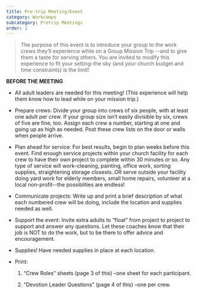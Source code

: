 ```yaml
---
title: Pre-trip Meeting/Event
category: Workcamps
subcategory: Pretrip Meetings
order: 1
---
```


> The purpose of this event is to introduce your group to the work crews they’ll experience while on a Group Mission Trip --and to give them a taste for serving others. You are invited to modify this experience to fit your setting–the sky (and your church budget and time constraints) is the limit\!

**BEFORE THE MEETING**

* All adult leaders are needed for this meeting\! (This experience will help them know how to lead while on your mission trip.)&nbsp;

* Prepare crews: Divide your group into crews of six people, with at least one adult per crew. If your group size isn’t easily divisible by six, crews of five are fine, too. Assign each crew a number, starting at one and going up as high as needed. Post these crew lists on the door or walls when people arrive.&nbsp;

* Plan ahead for service: For best results, begin to plan weeks before this event. Find enough service projects within your church facility for each crew to have their own project to complete within 30 minutes or so. Any type of service will work–cleaning, painting, office work, sorting supplies, straightening storage closests..OR serve outside your facility doing yard work for elderly members, small home repairs, volunteer at a local non-profit--the possiblities are endless\!&nbsp;

* Communicate projects: Write up and print a brief description of what each numbered crew will be doing, include the location and supplies needed as well.&nbsp;

* Support the event: Invite extra adults to “float” from project to project to support and answer any questions. Let these coaches know that their job is NOT to do the work, but to be there to offer advice and encouragement.&nbsp;

* Supplies\! Have needed supplies in place at each location.&nbsp;

* Print:

  1. “Crew Roles” sheets (page 3 of this) –one sheet for each participant.

  2. “Devotion Leader Questions” (page 4 of this) –one per crew.&nbsp;
